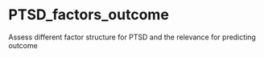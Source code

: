 # PTSD_factors_outcome
Assess different factor structure for PTSD and the relevance for predicting outcome
